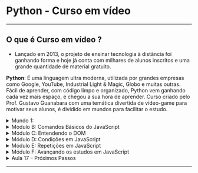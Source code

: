 # Python - Curso em vídeo 
---

## O que é Curso em vídeo ?
 - Lançado em 2013, o projeto de ensinar tecnologia à distância foi ganhando forma e hoje já conta com milhares de alunos inscritos e uma grande quantidade de material gratuito.


**Python**: É uma linguagem ultra moderna, utilizada por grandes empresas como Google, YouTube, Industrial Light & Magic, Globo e muitas outras. Fácil de aprender, com código limpo e organizado, Python vem ganhando cada vez mais espaço, e chegou a sua hora de aprender. Curso criado pelo Prof. Gustavo Guanabara com uma temática divertida de vídeo-game para motivar seus alunos, é dividido em mundos para facilitar o estudo.


<details>
<summary> Mundo 1: </summary>

Introdução ao Mundo da Programação

<details>
<summary> Aula 1 – Seja um Programador </summary>
Primeiros passos com o Python 
</details>
</details>

<details>
<summary>Módulo B: Comandos Básicos do JavaScript</summary>

Aula 5 – Variáveis e Tipos Primitivos

Aula 6 – Tratamento de dados

Aula 7 – Operadores (Parte1)

Aula 8 – Operadores (Parte 2)
</details>

<details>
<summary>Módulo C: Entendendo o DOM</summary>

Aula 9 – Introdução ao DOM

Aula 10 – Eventos DOM
</details>

<details>
<summary>Módulo D: Condições em JavaScript</summary>

Aula 11 – Condições (Parte 1)

Aula 12 – Condições (Parte 2)

Exercícios JavaScript (Parte 1)

Exercícios JavaScript (Parte 2)

Exercícios JavaScript (Parte 3)
</details>

<details>
<summary>Módulo E: Repetições em JavaScript</summary>

Aula 13 – Repetições (Parte 1)

Aula 14 – Repetições (Parte 2)

Exercícios JavaScript (Parte 4)

Exercícios JavaScript (Parte 5)

Exercícios JavaScript (Parte 6)
</details>

<details>
<summary>Módulo F: Avançando os estudos em JavaScript</summary>

Aula 15 – Variáveis Compostas

Aula 16 – Funções

Exercícios JavaScript (Parte 7)

Exercícios JavaScript (Parte 8)
</details>

<details>
<summary> Aula 17 – Próximos Passos </summary>

Teste final JavaScript
</details>


---